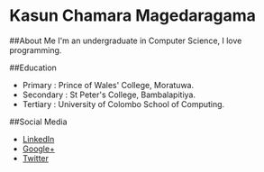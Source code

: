 # Kasun Chamara Magedaragama

##About Me
I'm an undergraduate in Computer Science, I love programming.

##Education
* Primary : Prince of Wales' College, Moratuwa.
* Secondary : St Peter's College, Bambalapitiya.
* Tertiary : University of Colombo School of Computing.

##Social Media
* [LinkedIn](http://www.linkedin.com/in/agentmilindu)
* [Google+](https://plus.google.com/+MilinduSanojKumarage)
* [Twitter](https://twitter.com/AgentMilindu)
